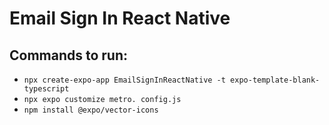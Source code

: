 # Email Sign In React Native

## Commands to run:

- `npx create-expo-app EmailSignInReactNative -t expo-template-blank-typescript`
- `npx expo customize metro. config.js`
- `npm install @expo/vector-icons`
